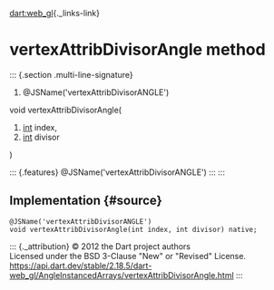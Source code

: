 [dart:web\_gl](../../dart-web_gl/dart-web_gl-library){._links-link}

vertexAttribDivisorAngle method
===============================

::: {.section .multi-line-signature}
<div>

1.  \@JSName(\'vertexAttribDivisorANGLE\')

</div>

void vertexAttribDivisorAngle(

1.  [int](../../dart-core/int-class) index,
2.  [int](../../dart-core/int-class) divisor

)

::: {.features}
\@JSName(\'vertexAttribDivisorANGLE\')
:::
:::

Implementation {#source}
--------------

``` {.language-dart data-language="dart"}
@JSName('vertexAttribDivisorANGLE')
void vertexAttribDivisorAngle(int index, int divisor) native;
```

::: {._attribution}
© 2012 the Dart project authors\
Licensed under the BSD 3-Clause \"New\" or \"Revised\" License.\
<https://api.dart.dev/stable/2.18.5/dart-web_gl/AngleInstancedArrays/vertexAttribDivisorAngle.html>
:::
